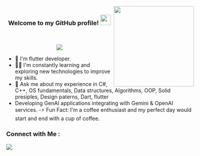 <img width="215" align="right" src="https://c.tenor.com/_DOBjnGspYAAAAAM/code-coding.gif">

<h3 align="center">
  Welcome to my GitHub profile!
  <img src="https://media.giphy.com/media/hvRJCLFzcasrR4ia7z/giphy.gif" width="28">
</h3><br>

<!-- Typing SVG by DenverCoder1 - https://github.com/DenverCoder1/readme-typing-svg -->
<p align="center">
  <a href="https://github.com/DenverCoder1/readme-typing-svg"><img src="https://readme-typing-svg.herokuapp.com/?lines=Flutter%20%20%20developer;Always%20learning%20new%20things&font=Fira%20Code&center=true&width=440&height=45&color=f75c7e&vCenter=true&size=22"></a>
</p> 

- 🏢 I'm flutter developer.
- 👨‍💻 I'm constantly learning and exploring new technologies to improve my skills.
- 💬 Ask me about my experience in C#, C++, OS fundamentals, Data structures, Algorithms, OOP, Solid presiples, Design paterns, Dart, flutter 
- Developing GenAI applications integrating with Gemini & OpenAI services.
-⚡ Fun Fact: I'm a coffee enthusiast and my perfect day would start and end with a cup of coffee.

### Connect with Me :

<a href="https://www.linkedin.com/in/mahmoud-ashraf-16622b229?utm_source=share&utm_campaign=share_via&utm_content=profile&utm_medium=android_app" target="_blank"><img src="https://img.shields.io/badge/-Mahmoud%20Ashraf-0077B5?style=for-the-badge&logo=Linkedin&logoColor=white"/> </a>



